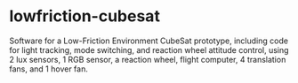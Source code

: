 # lowfriction-cubesat
Software for a Low-Friction Environment CubeSat prototype, including code for light tracking, mode switching, and reaction wheel attitude control, using 2 lux sensors, 1 RGB sensor, a reaction wheel, flight computer, 4 translation fans, and 1 hover fan.
